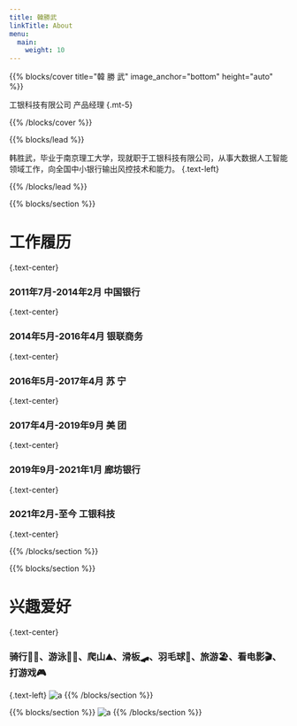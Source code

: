 ```yaml
---
title: 韓勝武
linkTitle: About
menu:
  main:
    weight: 10
---
```


{{% blocks/cover title="韓  勝  武" image_anchor="bottom" height="auto" %}}

工银科技有限公司 产品经理
{.mt-5}

{{% /blocks/cover %}}

{{% blocks/lead %}}

韩胜武，毕业于南京理工大学，现就职于工银科技有限公司，从事大数据人工智能领域工作，向全国中小银行输出风控技术和能力。
{.text-left}

{{% /blocks/lead %}}

{{% blocks/section %}}

# 工作履历
{.text-center}

### 2011年7月-2014年2月 中国银行 
{.text-center}
### 2014年5月-2016年4月 银联商务
{.text-center}
### 2016年5月-2017年4月 苏          宁
{.text-center}
### 2017年4月-2019年9月 美          团
{.text-center}
### 2019年9月-2021年1月 廊坊银行
{.text-center}
### 2021年2月-至今               工银科技
{.text-center}

{{% /blocks/section %}}

{{% blocks/section %}}

# 兴趣爱好
{.text-center}

### 骑行🚴🏻、游泳🏊🏻、爬山⛰、滑板🛹、羽毛球🏸、旅游🏖、看电影🎬、打游戏🎮
{.text-left}
![a](http://s3h6d3c46.hb-bkt.clouddn.com/IMG_4843.JPG)
{{% /blocks/section %}}


{{% blocks/section %}}
![a](http://s3h6d3c46.hb-bkt.clouddn.com/IMG_4843.JPG)
{{% /blocks/section %}}